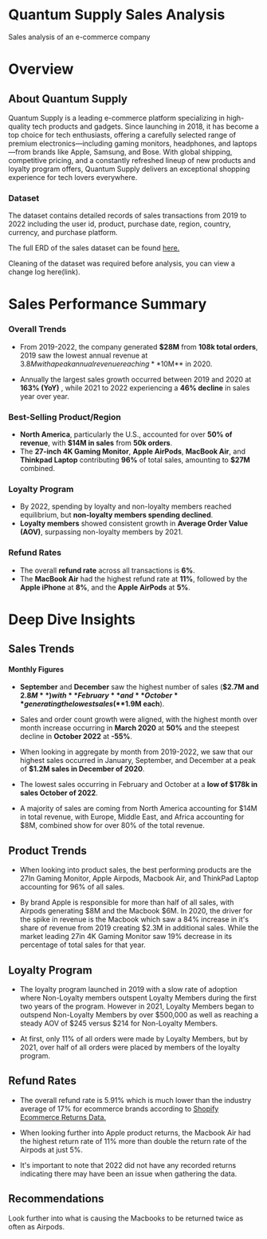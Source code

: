 # Quantum Supply Sales Analysis
Sales analysis of an e-commerce company

# Overview
## About Quantum Supply

Quantum Supply is a leading e-commerce platform specializing in high-quality tech products and gadgets. Since launching in 2018, it has become a top choice for tech enthusiasts, offering a carefully selected range of premium electronics—including gaming monitors, headphones, and laptops—from brands like Apple, Samsung, and Bose. With global shipping, competitive pricing, and a constantly refreshed lineup of new products and loyalty program offers, Quantum Supply delivers an exceptional shopping experience for tech lovers everywhere.

### Dataset
The dataset contains detailed records of sales transactions from 2019 to 2022 including the user id, product, purchase date, region, country, currency, and purchase platform. 

The full ERD of the sales dataset can be found [here.](https://github.com/user-attachments/assets/5f9ee2a7-9383-4618-80ba-45ff34bc1bb1)

Cleaning of the dataset was required before analysis, you can view a change log here(link). 

# Sales Performance Summary

### Overall Trends
- From 2019-2022, the company generated **$28M** from **108k total orders**, 2019 saw the lowest annual revenue at $3.8M with a peak annual revenue reaching **$10M** in 2020.

- Annually the largest sales growth occurred between 2019 and 2020 at **163% (YoY)** , while 2021 to 2022 experiencing a **46% decline** in sales year over year.

### Best-Selling Product/Region
- **North America**, particularly the U.S., accounted for over **50% of revenue**, with **$14M in sales** from **50k orders**.
- The **27-inch 4K Gaming Monitor**, **Apple AirPods**, **MacBook Air**, and **Thinkpad Laptop** contributing **96%** of total sales, amounting to **$27M** combined.

### Loyalty Program
- By 2022, spending by loyalty and non-loyalty members reached equilibrium, but **non-loyalty members spending declined**.
- **Loyalty members** showed consistent growth in **Average Order Value (AOV)**, surpassing non-loyalty members by 2021.

### Refund Rates
- The overall **refund rate** across all transactions is **6%**.
- The **MacBook Air** had the highest refund rate at **11%**, followed by the **Apple iPhone** at **8%**, and the **Apple AirPods** at **5%**.

# Deep Dive Insights

## Sales Trends

#### Monthly Figures
- **September** and **December** saw the highest number of sales (**$2.7M and $2.8M**) with **February** and **October** generating the lowest sales (**$1.9M each**). 

- Sales and order count growth were aligned, with the highest month over month increase occurring in **March 2020** at **50%** and the steepest decline in **October 2022** at **-55%**. 
 
 - When looking in aggregate by month from 2019-2022, we saw that our
   highest sales occurred in January, September, and December at a peak
   of **$1.2M sales in December of 2020**.  
  
  - The lowest sales occurring in February and October at a
   **low of $178k in sales October of 2022**. 
 
 - A majority of sales are coming from North America accounting for $14M
   in total revenue, with Europe, Middle East, and Africa accounting for
   $8M, combined show for over 80% of the total revenue.

## Product Trends
- When looking into product sales, the best performing products are the 27In Gaming Monitor, Apple Airpods, Macbook Air, and ThinkPad Laptop accounting for 96% of all sales. 

- By brand Apple is responsible for more than half of all sales, with Airpods generating $8M and the Macbook $6M. In 2020, the driver for the spike in revenue is the Macbook which saw a 84% increase in it's share of revenue from 2019 creating $2.3M in additional sales. While the market leading 27in 4K Gaming Monitor saw 19% decrease in its percentage of total sales for that year.

## Loyalty Program
- The loyalty program launched in 2019 with a slow rate of adoption where Non-Loyalty members outspent Loyalty Members during the first two years of the program. However in 2021, Loyalty Members began to outspend Non-Loyalty Members by over $500,000 as well as reaching a steady AOV of $245 versus $214 for Non-Loyalty Members.

- At first, only 11% of all orders were made by Loyalty Members, but by 2021, over half of all orders were placed by members of the loyalty program.

## Refund Rates
- The overall refund rate is 5.91% which is much lower than the industry average of 17% for ecommerce brands according to [Shopify Ecommerce Returns Data.](https://www.shopify.com/enterprise/blog/ecommerce-returns "Shopify Return Data")

- When looking further into Apple product returns, the Macbook Air had the highest return rate of 11% more than double the return rate of the Airpods at just 5%.
- It's important to note that 2022 did not have any recorded returns indicating there may have been an issue when gathering the data.

## Recommendations
Look further into what is causing the Macbooks to be returned twice as often as Airpods. 


